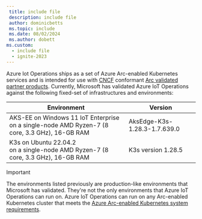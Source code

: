 ```yaml
---
 title: include file
 description: include file
 author: dominicbetts
 ms.topic: include
 ms.date: 08/02/2024
 ms.author: dobett
ms.custom:
  - include file
  - ignite-2023
---
```


Azure Iot Operations ships as a set of Azure Arc-enabled Kubernetes services and is intended for use with [CNCF](https://www.cncf.io/) conformant [Arc validated partner products](../../azure-arc/kubernetes/validation-program.md). Currently, Microsoft has validated Azure IoT Operations against the following fixed-set of infrastructures and environments:

| Environment | Version |
| ----------- | ------- |
| AKS-EE on Windows 11 IoT Enterprise <br> on a single-node AMD Ryzen-7 (8 core, 3.3 GHz), 16-GB RAM | AksEdge-K3s-1.28.3-1.7.639.0 |
| K3s on Ubuntu 22.04.2 <br> on a single-node AMD Ryzen-7 (8 core, 3.3 GHz), 16-GB RAM | K3s version 1.28.5 |

> [!IMPORTANT]
> The environments listed previously are production-like environments that Microsoft has validated. They're not the only environments that Azure IoT Operations can run on. Azure IoT Operations can run on any Arc-enabled Kubernetes cluster that meets the [Azure Arc-enabled Kubernetes system requirements](../../azure-arc/kubernetes/system-requirements.md).

